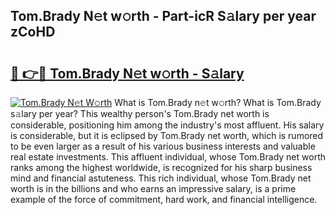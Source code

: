 ## Tom.Brady N𝚎t w𝚘rth - Part-icR S𝚊lary per year zCoHD

# <h2><a href="http://gc3ab1.nevu.top/?p=Tom.Brady">🔗 👉🔴 Tom.Brady N𝚎t w𝚘rth - S𝚊lary</a></h2>

[![Tom.Brady N𝚎t W𝚘rth](https://i.imgur.com/Oavwk0R.jpeg)](http://gc3ab1.nevu.top/?p=Tom.Brady)
What is Tom.Brady n𝚎t w𝚘rth? What is Tom.Brady s𝚊lary per year?
This wealthy person's Tom.Brady net worth is considerable, positioning him among the industry's most affluent. His salary is considerable, but it is eclipsed by Tom.Brady net worth, which is rumored to be even larger as a result of his various business interests and valuable real estate investments. This affluent individual, whose Tom.Brady net worth ranks among the highest worldwide, is recognized for his sharp business mind and financial astuteness. This rich individual, whose Tom.Brady net worth is in the billions and who earns an impressive salary, is a prime example of the force of commitment, hard work, and financial intelligence.
